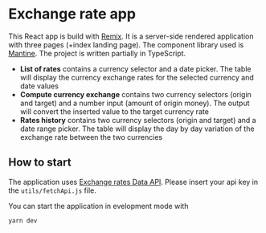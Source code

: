 # Exchange rate app

This React app is build with [Remix](https://remix.run/). It is a server-side rendered application with three pages (+index landing page). The component library used is [Mantine](https://mantine.dev/). The project is written partially in TypeScript.

- **List of rates** contains a currency selector and a date picker. The table will display the currency exchange rates for the selected currency and date values
- **Compute currency exchange** contains two currency selectors (origin and target) and a number input (amount of origin money). The output will convert the inserted value to the target currency rate
- **Rates history** contains two currency selectors (origin and target) and a date range picker. The table will display the day by day variation of the exchange rate between the two currencies

## How to start

The application uses [Exchange rates Data API](https://apilayer.com/marketplace/exchangerates_data-api). Please insert your api key in the `utils/fetchApi.js` file.

You can start the application in evelopment mode with

```sh
yarn dev
```
